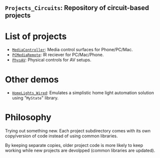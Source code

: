 ## `Projects_Circuits`: Repository of circuit-based projects
<!----------------------------------------------------------------------------->

# List of projects
<!----------------------------------------------------------------------------->
- [`MediaController`](projects/MediaController/README.md): Media control surfaces for Phone/PC/Mac.
- [`PCMediaRemote`](projects/PCMediaRemote/README.md): IR reciever for PC/Mac/Phone.
- [`PhysAV`](projects/PhysAV/README.md): Physical controls for AV setups.

# Other demos
<!----------------------------------------------------------------------------->
- [`HomeLights_Wired`](projects/HomeLights_Wired/README.md): Emulates a simplistic home light automation solution using "`MyState`" library.

# Philosophy
<!----------------------------------------------------------------------------->
Trying out something new. Each project subdirectory comes with its own
copy/version of code instead of using common libraries.

By keeping separate copies, older project code is more likely to keep working
while new projects are devolpped (common libraries are updated).